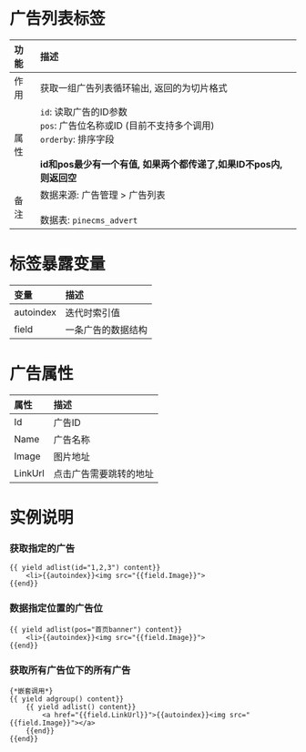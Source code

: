 # 广告列表标签
|功能| 描述|
| :------------- |:-------------|
| 作用      | 获取一组广告列表循环输出, 返回的为切片格式 |
| 属性      | `id`: 读取广告的ID参数 <br/> `pos`: 广告位名称或ID (目前不支持多个调用) <br/>  `orderby`: 排序字段 <br/><br/>  **id和pos最少有一个有值, 如果两个都传递了,如果ID不pos内, 则返回空**   |  
| 备注 | 数据来源: 广告管理 > 广告列表<br/> <br/> 数据表: `pinecms_advert`   |   


# 标签暴露变量

|变量| 描述|
| :------------- |:-------------|
| autoindex      | 迭代时索引值 |
| field | 一条广告的数据结构 |

# 广告属性

|属性| 描述|
| :------------- |:-------------|
| Id      | 广告ID |
| Name      | 广告名称   |  
| Image | 图片地址  |
| LinkUrl | 点击广告需要跳转的地址    |  

# 实例说明 

### 获取指定的广告
```jettemplatelanguage
{{ yield adlist(id="1,2,3") content}}
    <li>{{autoindex}}<img src="{{field.Image}}"> 
{{end}}
```

### 数据指定位置的广告位
```jettemplatelanguage
{{ yield adlist(pos="首页banner") content}}
    <li>{{autoindex}}<img src="{{field.Image}}"> 
{{end}}
```

### 获取所有广告位下的所有广告
```jettemplatelanguage
{*嵌套调用*}
{{ yield adgroup() content}}
    {{ yield adlist() content}}
        <a href="{{field.LinkUrl}}">{{autoindex}}<img src="{{field.Image}}"></a>
    {{end}}
{{end}}
```